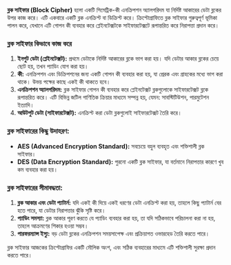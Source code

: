 **ব্লক সাইফার (Block Cipher)** হলো একটি সিমেট্রিক-কী এনক্রিপশন অ্যালগরিদম যা নির্দিষ্ট আকারের ডেটা ব্লকের উপর কাজ করে। এটি একবারে একটি ব্লক এনক্রিপ্ট বা ডিক্রিপ্ট করে। ক্রিপ্টোগ্রাফিতে ব্লক সাইফার গুরুত্বপূর্ণ ভূমিকা পালন করে, যেখানে এটি গোপন কী ব্যবহার করে প্লেইনটেক্সটকে সাইফারটেক্সটে রূপান্তরিত করে নিরাপত্তা প্রদান করে।

### ব্লক সাইফার কিভাবে কাজ করে

1. **ইনপুট ডেটা (প্লেইনটেক্সট):** প্রথমে ডেটাকে নির্দিষ্ট আকারের ব্লকে ভাগ করা হয়। যদি ডেটার আকার ব্লকের চেয়ে ছোট হয়, তখন প্যাডিং যোগ করা হয়।
2. **কী:** এনক্রিপশন এবং ডিক্রিপশনের জন্য একটি গোপন কী ব্যবহার করা হয়, যা প্রেরক এবং গ্রাহকের মধ্যে ভাগ করা থাকে। উভয় পক্ষের কাছে একই কী থাকতে হবে।
3. **এনক্রিপশন অ্যালগরিদম:** ব্লক সাইফার গোপন কী ব্যবহার করে প্লেইনটেক্সট ব্লকগুলোকে সাইফারটেক্সট ব্লকে রূপান্তরিত করে। এটি বিভিন্ন জটিল গাণিতিক ক্রিয়ার মাধ্যমে সম্পন্ন হয়, যেমন: সাবস্টিটিউশন, পারমুটেশন ইত্যাদি।
4. **আউটপুট ডেটা (সাইফারটেক্সট):** এনক্রিপ্ট করা ডেটা ব্লকগুলোই সাইফারটেক্সট তৈরি করে।

### ব্লক সাইফারের কিছু উদাহরণ:
- **AES (Advanced Encryption Standard):** সবচেয়ে বহুল ব্যবহৃত এবং শক্তিশালী ব্লক সাইফার।
- **DES (Data Encryption Standard):** পুরনো একটি ব্লক সাইফার, যা বর্তমানে নিরাপত্তার কারণে খুব কম ব্যবহার করা হয়।
  
### ব্লক সাইফারের সীমাবদ্ধতা:
1. **ব্লক আকার এবং ডেটা প্যাটার্ন:** যদি একই কী দিয়ে একই ধরণের ডেটা এনক্রিপ্ট করা হয়, তাহলে কিছু প্যাটার্ন বের হতে পারে, যা ডেটার নিরাপত্তার ঝুঁকি সৃষ্টি করে।
2. **প্যাডিং সমস্যা:** ব্লক আকার পূরণ করতে যে প্যাডিং ব্যবহার করা হয়, তা যদি সঠিকভাবে পরিচালনা করা না হয়, তাহলে আক্রমণের শিকার হওয়া সম্ভব।
3. **পারফরম্যান্স ইস্যু:** বড় ডেটা ব্লকের এনক্রিপশন সময়সাপেক্ষ এবং প্রক্রিয়াগত ওভারহেড তৈরি করতে পারে।

ব্লক সাইফার আজকের ক্রিপ্টোগ্রাফির একটি মৌলিক অংশ, এবং সঠিক ব্যবহারের মাধ্যমে এটি শক্তিশালী সুরক্ষা প্রদান করতে পারে।